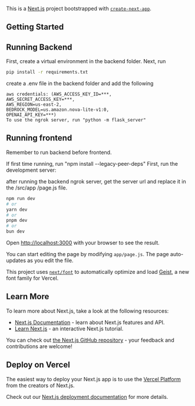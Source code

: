 This is a [Next.js](https://nextjs.org) project bootstrapped with [`create-next-app`](https://github.com/vercel/next.js/tree/canary/packages/create-next-app).

## Getting Started

## Running Backend

First, create a virtual environment in the backend folder.
Next, run

```bash
pip install -r requirements.txt
```

create a .env file in the backend folder and add the following

```
aws credentials: (AWS_ACCESS_KEY_ID=***,
AWS_SECRET_ACCESS_KEY=***,
AWS_REGION=us-east-2,
BEDROCK_MODEL=us.amazon.nova-lite-v1:0,
OPENAI_API_KEY=***)
To use the ngrok server, run "python -m flask_server"
```

## Running frontend

Remember to run backend before frontend.

If first time running, run "npm install --legacy-peer-deps"
First, run the development server:

after running the backend ngrok server, get the server url and replace it in the /src/app /page.js file.

```bash
npm run dev
# or
yarn dev
# or
pnpm dev
# or
bun dev
```

Open [http://localhost:3000](http://localhost:3000) with your browser to see the result.

You can start editing the page by modifying `app/page.js`. The page auto-updates as you edit the file.

This project uses [`next/font`](https://nextjs.org/docs/app/building-your-application/optimizing/fonts) to automatically optimize and load [Geist](https://vercel.com/font), a new font family for Vercel.

## Learn More

To learn more about Next.js, take a look at the following resources:

- [Next.js Documentation](https://nextjs.org/docs) - learn about Next.js features and API.
- [Learn Next.js](https://nextjs.org/learn) - an interactive Next.js tutorial.

You can check out [the Next.js GitHub repository](https://github.com/vercel/next.js) - your feedback and contributions are welcome!

## Deploy on Vercel

The easiest way to deploy your Next.js app is to use the [Vercel Platform](https://vercel.com/new?utm_medium=default-template&filter=next.js&utm_source=create-next-app&utm_campaign=create-next-app-readme) from the creators of Next.js.

Check out our [Next.js deployment documentation](https://nextjs.org/docs/app/building-your-application/deploying) for more details.
